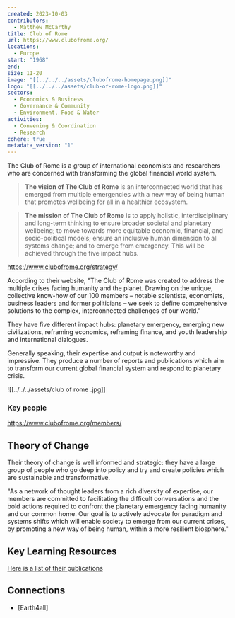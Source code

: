 ```yaml
---
created: 2023-10-03
contributors:
  - Matthew McCarthy
title: Club of Rome
url: https://www.clubofrome.org/
locations:
  - Europe
start: "1968"
end: 
size: 11-20
image: "[[../../../assets/clubofrome-homepage.png]]"
logo: "[[../../../assets/club-of-rome-logo.png]]"
sectors:
  - Economics & Business
  - Governance & Community
  - Environment, Food & Water
activities:
  - Convening & Coordination
  - Research
cohere: true
metadata_version: "1"
---
```


The Club of Rome is a group of international economists and researchers  who are concerned with transforming the global financial world system. 

>**The vision of The Club of Rome** is an interconnected world that has emerged from multiple emergencies with a new way of being human that promotes wellbeing for all in a healthier ecosystem.

> **The mission of The Club of Rome** is to apply holistic, interdisciplinary and long-term thinking to ensure broader societal and planetary wellbeing; to move towards more equitable economic, financial, and socio-political models; ensure an inclusive human dimension to all systems change; and to emerge from emergency. This will be achieved through the five impact hubs.

https://www.clubofrome.org/strategy/

According to their website, "The Club of Rome was created to address the multiple crises facing humanity and the planet. Drawing on the unique, collective know-how of our 100 members – notable scientists, economists, business leaders and former politicians – we seek to define comprehensive solutions to the complex, interconnected challenges of our world."

They have five different impact hubs: planetary emergency, emerging new civilizations, reframing economics, reframing finance, and youth leadership and international dialogues. 

Generally speaking, their expertise and output is noteworthy and impressive. They produce a number of reports and publications which aim to transform our current global financial system and respond to planetary crisis. 



![[../../../assets/club of rome .jpg]]

### Key people 

 https://www.clubofrome.org/members/

## Theory of Change 

Their theory of change is well informed and strategic: they have a large group of people who go deep into policy and try and create policies which are sustainable and transformative. 

"As a network of thought leaders from a rich diversity of expertise, our members are committed to facilitating the difficult conversations and the bold actions required to confront the planetary emergency facing humanity and our common home. Our goal is to actively advocate for paradigm and systems shifts which will enable society to emerge from our current crises, by promoting a new way of being human, within a more resilient biosphere."

## Key Learning Resources 

[Here is a list of their publications](https://www.clubofrome.org/publications/?filter=reports-to-cor)

## Connections 

- [Earth4all] 

